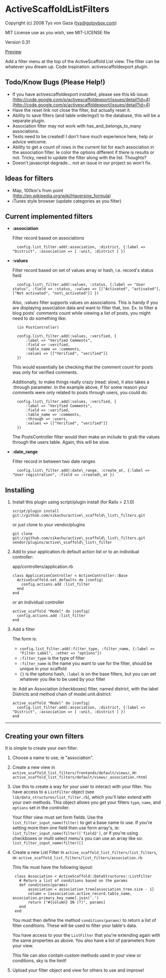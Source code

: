 ActiveScaffoldListFilters
=========================
 Copyright (c) 2008 Tys von Gaza (tys@gotoybox.com)
 
 MIT License use as you wish, see MIT-LICENSE file
 
 Version 0.31

[Preview](http://activescaffoldlistfilters.googlecode.com/files/Picture%201.png)

Add a filter menu at the top of the ActiveScaffold List view.  The filter can be whatever you dream up.  Code inspiration: activescaffoldexport plugin.

Todo/Know Bugs (Please Help!)
-----------------------------

* If you have activescaffoldexport installed, please see this kb issue: [http://code.google.com/p/activescaffoldexport/issues/detail?id=4](http://code.google.com/p/activescaffoldexport/issues/detail?id=4)
* Have the reset link not close the filter, but actually reset it.
* Ability to save filters (and table orderings!) to the database, this will be a separate plugin.
* Association filter may not work with has_and_belongs_to_many associations.
* Tests need to be created!  I don't have much experience here, help or advice welcome.
* Ability to get a count of rows in the _current_ list for each association in the association filter.  Ie color the options different if there is results or not.  Tricky, need to update the filter along with the list.  Thoughts?
* Doesn't javascript degrade... not an issue in our project so won't fix.

Ideas for filters
-----------------

* Map, 100km's from point (http://en.wikipedia.org/wiki/Haversine_formula)
* iTunes style browser (update categories as you filter)

Current implemented filters
---------------------------

* **:association**
  
  Filter record based on associations
  
        config.list_filter.add(:association, :district, {:label => "District", :association => [ :unit, :district ] })
  
* **:values**

  Filter record based on set of values array or hash, i.e. record's status field
  
        config.list\_filter.add(:values, :status, {:label => "User status", :field => :status, :values => [["Activated", "activated"], ["Not activated", "not\_activated"]] })
  
  Also, :values filter supports values on associations. This is handy if you are displaying association data
  and want to filter that, too. Ex. to filter a blog posts' comments count while viewing
  a list of posts, you might need to do something like:
  
        (in PostController)
        
        config.list\_filter.add(:values, :verified, {
            :label => "Verified Comments",
            :field => :verified,
            :table_name => :comments,
            :values => [["Verified", "verified"]]
        })
        
  This would essentially be checking that the comment count for posts was only for verified comments.

  Additionally, to make things really crazy (read: slow), it also takes a :through parameter. In the example above, if
  for some reason your comments were only related to posts through users, you could do:
  
        config.list\_filter.add(:values, :verified, {
            :label => "Verified Comments",
            :field => :verified,
            :table_name => :comments,
            :through => :users,
            :values => [["Verified", "verified"]]
        })
  
  The PostsController filter would then make an include to grab the values through the users table.
  Again, this will be slow.

* **:date\_range**

  Filter record in between two date ranges
  
        config.list\_filter.add(:date\_range, :create_at, {:label => "User registration", :field => :created\_at })


Installing
----------

1.  Install this plugin using script/plugin install (for Rails > 2.1.0)

        script/plugin install git://github.com/sikachu/active\_scaffold\_list\_filters.git

    or just clone to your vendor/plugins

        git clone git://github.com/sikachu/active\_scaffold\_list\_filters.git vendor/plugins/active\_scaffold\_list\_filter

2.  Add to your application.rb default action list or to an individual controller:

    app/controllers/application.rb

        class ApplicationController < ActionController::Base
          ActiveScaffold.set_defaults do |config|
            config.actions.add :list_filter
          end
        end

    or an individual controller

        active_scaffold "Model" do |config|
          config.actions.add :list_filter
        end

3.  Add a filter
    
    The form is:
    *   `config.list_filter.add(:filter_type, :filter_name, {:label => "Filter Label", :other => "options"})`
    *   `:filter_type` is the type of filter
    *   `:filter_name` is the name you want to use for the filter, should be unique in your scaffold
    *   `{}` is the options hash, `:label` is on the base filters, but you can set whatever you like to be used by your filter  
    
    ie: Add an Association (checkboxes) filter, named district, with the label Districts and method chain of model.unit.district:
    
        active_scaffold "Model" do |config|
          config.list_filter.add(:association, :district, {:label => "District", :association => [ :unit, :district ] })
        end

----

Creating your own filters
-------------------------

It is simple to create your own filter.

1. Choose a name to use, ie "association".
2. Create a new view in `active_scaffold_list_filters/frontends/default/views/`, ie: `active_scaffold_list_filters/default/views/_association.rhtml`

3. Use this to create a way for your user to interact with your filter.  You have access to a `ListFilter` object (see `lib/data_structures/list_filter.rb`), which you'll later extend with your own methods.  This object allows you get your filters `type`, `name`, and `options` set in the controller.

   Your filter view must set form fields. Use the `list_filter_input_name(filter)` to get a base name to use. If you're setting more then one field then use form array's, ie: `list_filter_input_name(filter)['field2']`, or if you're using checkboxes or multi select menu's you can use an array like so: `list_filter_input_name(filter)[]`
   
4. Create a new List Filter in `active_scaffold_list_filters/list_filters`, ie: `active_scaffold_list_filters/list_filters/association.rb`
   
   This file must have the following layout:

        class Association < ActiveScaffold::DataStructures::ListFilter
          # Return a list of conditions based on the params 
          def conditions(params)
        	  association = association_tree[association_tree.size - 1]
        	  column = [association.active_record.table_name, association.primary_key_name].join('.')
        	  return ["#{column} IN (?)", params]
          end
        end

    You must then define the method `conditions(params)` to return a list of filter conditions. These will be used to filter your table's data.
    
    You have access to your the `ListFilter` that you're extending again with the same properties as above. You also have a list of parameters from your view.
    
    This file can also contain custom methods used in your view or conditions, sky is the limit!
    
5. Upload your filter object and view for others to use and improve!
